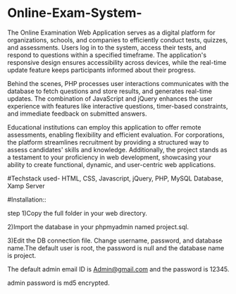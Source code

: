 # Online-Exam-System-
The Online Examination Web Application serves as a digital platform for organizations, schools, and companies to efficiently conduct tests, quizzes, and assessments. Users log in to the system, access their tests, and respond to questions within a specified timeframe. The application's responsive design ensures accessibility across devices, while the real-time update feature keeps participants informed about their progress.

Behind the scenes, PHP processes user interactions communicates with the database to fetch questions and store results, and generates real-time updates. The combination of JavaScript and jQuery enhances the user experience with features like interactive questions, timer-based constraints, and immediate feedback on submitted answers.

Educational institutions can employ this application to offer remote assessments, enabling flexibility and efficient evaluation. For corporations, the platform streamlines recruitment by providing a structured way to assess candidates' skills and knowledge. Additionally, the project stands as a testament to your proficiency in web development, showcasing your ability to create functional, dynamic, and user-centric web applications.

#Techstack used- HTML, CSS, Javascript, jQuery, PHP, MySQL Database, Xamp Server

#Installation::

step 1)Copy the full folder in your web directory.

2)Import the database in your phpmyadmin named project.sql.

3)Edit the DB connection file. Change username, password, and database name.The default user is root, the password is null and the database name is project.

The default admin email ID is Admin@gmail.com and the password is 12345.

admin password is md5 encrypted.




